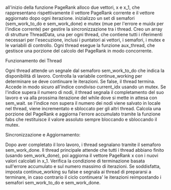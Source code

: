 all'inizio della funzione PageRank alloco due vettori, x e x_1, che rappresentano rispettivamente il vettore PageRank corrente e il vettore aggiornato dopo ogni iterazione. inizializzo un set di semafori (sem_work_to_do e sem_work_done) e mutex (mue per l'errore e muidx per l'indice corrente) per gestire la sincronizzazione tra i thread. Creo un array di strutture ThreadData, una per ogni thread, che contiene tutti i riferimenti necessari per l'esecuzione, inclusi i puntatori ai vettori, i semafori, i mutex e le variabili di controllo. Ogni thread esegue la funzione aux_thread, che gestisce una porzione del calcolo del PageRank in modo concorrente.

Funzionamento dei Thread

Ogni thread attende un segnale dal semaforo sem_work_to_do che indica la disponibilità di lavoro. Controlla la variabile continue_working per determinare se deve continuare le iterazioni. Se false, il thread termina. Accede in modo sicuro all'indice condiviso current_idx usando un mutex. Se l'indice supera il numero di nodi, il thread segnala il completamento del suo lavoro e va alla prossima iterazione del while dove si mette in attesa con sem_wait. se l'indice non supera il numero dei nodi viene salvato in locale nel thread, viene incrementato e sbloccato per gli altri thread. Calcola una porzione del PageRank e aggiorna l'errore accumulato tramite la funzione fabs che restituisce il valore assoluto sempre bloccando e sbloccando il mutex.

Sincronizzazione e Aggiornamento:

Dopo aver completato il loro lavoro, i thread segnalano tramite il semaforo sem_work_done. Il thread principale attende che tutti i thread abbiano finito (usando sem_work_done), poi aggiorna il vettore PageRank x con i nuovi valori calcolati in x_1. Verifica la condizione di terminazione basata sull'errore accumulato e sul numero massimo di iterazioni. Se soddisfatta, imposta continue_working su false e segnala ai thread di prepararsi a terminare, in caso contrario il ciclo continuera' le iterazioni reimpostando i semafori sem_work_to_do e sem_work_done.
